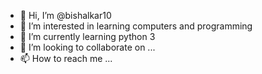 - 👋 Hi, I’m @bishalkar10
- 👀 I’m interested in learning computers and programming
- 🌱 I’m currently learning python 3
- 💞️ I’m looking to collaborate on ...
- 📫 How to reach me ...

<!---
bishalkar10/bishalkar10 is a ✨ special ✨ repository because its `README.md` (this file) appears on your GitHub profile.
You can click the Preview link to take a look at your changes.
--->

